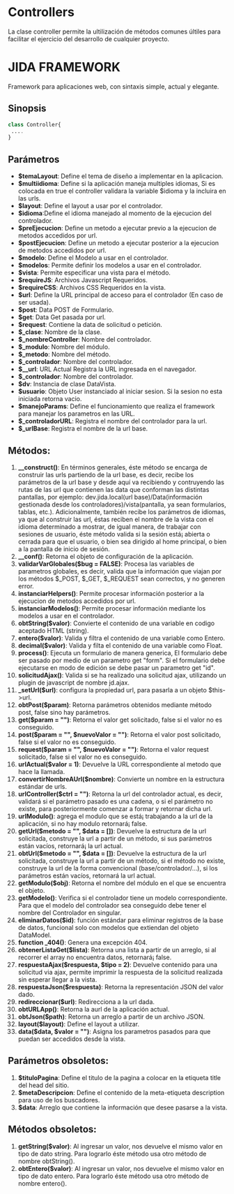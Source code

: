 # Controllers
La clase controller permite la ultilización de métodos comunes últiles para facilitar el ejercicio del desarrollo de cualquier proyecto.

# JIDA FRAMEWORK
Framework para aplicaciones web, con sintaxis simple, actual y elegante.

Sinopsis
---
```php
class Controller{
 ....
}
```
Parámetros
---
- **$temaLayout**: Define el tema de diseño a implementar en la aplicacion.
- **$multiidioma**: Define si la aplicación maneja multiples idiomas, Si es colocada en true el controller validara la variable $idioma y la incluira en las urls.
- **$layout**: Define el layout a usar por el controlador.
- **$idioma**:Define el idioma manejado al momento de la ejecucion del controlador.
- **$preEjecucion**: Define un metodo a ejecutar previo a la ejecucion de metodos accedidos por url.
- **$postEjecucion**: Define un metodo a ejecutar posterior a la ejecucion de metodos accedidos por url.
- **$modelo**: Define el Modelo a usar en el controlador.
- **$modelos**: Permite definir los modelos a usar en el controlador.
- **$vista**: Permite especificar una vista para el método.
- **$requireJS**: Archivos Javascript Requeridos.
- **$requireCSS**: Archivos CSS Requeridos en la vista.
- **$url**: Define la URL principal de acceso para el controlador (En caso de ser usada).
- **$post**: Data POST de Formulario.
- **$get**: Data Get pasada por url.
- **$request**: Contiene la data de solicitud o petición.
- **$_clase**: Nombre de la clase.
- **$_nombreController**: Nombre del controlador.
- **$_modulo**: Nombre del módulo.
- **$_metodo**: Nombre del método.
- **$_controlador**: Nombre del controlador.
- **$__url**: URL Actual Registra la URL ingresada en el navegador.
- **$_controlador**: Nombre del controlador.
- **$dv**: Instancia de clase DataVista.
- **$usuario**: Objeto User instanciado al iniciar sesion. Si la sesion no esta iniciada retorna vacio.
- **$manejoParams**: Define el funcionamiento que realiza el framework para manejar los parametros en las URL.
- **$_controladorURL**: Registra el nombre del controlador para la url.
- **$_urlBase**: Registra el nombre de la url base.

Métodos:
---
1. **__construct()**: En términos generales, éste método se encarga de construir las urls partiendo de la url base, es decir, recibe los parámetros de la url base y desde aquí­ va recibiendo y contruyendo las rutas de las url que contienen las data que conforman las distintas pantallas, por ejemplo: dev.jida.local(url base)/Data(información gestionada desde los controladores)/vista(pantalla, ya sean formularios, tablas, etc.). Adicionalmente, también recibe los parámetros de idiomas, ya que al construir las url, éstas reciben el nombre de la vista con el idioma determinado a mostrar, de igual manera, de trabajar con sesiones de usuario, éste método valida si la sesión está¡ abierta o cerrada para que el usuario, o bien sea dirigido al home principal, o bien a la pantalla de inicio de sesión.
2. **__conf()**: Retorna el objeto de configuración de la aplicación. 
3. **validarVarGlobales($bug = FALSE)**: Procesa las variables de parametros globales, es decir, valida que la información que viajan por los métodos $_POST, $_GET, $_REQUEST sean correctos, y no generen error.
4. **instanciarHelpers()**: Permite procesar información posterior a la ejecucion de metodos accedidos por url.
5. **instanciarModelos()**: Permite procesar información mediante los modelos a usar en el controlador.
6. **obtString($valor)**: Convierte el contenido de una variable en codigo aceptado HTML (string).
7. **entero($valor)**: Valida y filtra el contenido de una variable como Entero.
8. **decimal($valor)**: Valida y filta el contenido de una variable como Float.
9. **process()**: Ejecuta un formulario de manera generica, El formulario debe ser pasado por medio de un parametro get "form". Si el formulario debe ejecutarse en modo de edición se debe pasar un parametro get "id".
10. **solicitudAjax()**: Valida si se ha realizado una solicitud ajax, utilizando un plugin de javascript de nombre jd.ajax.
11. **_setUrl($url)**: configura la propiedad url, para pasarla a un objeto $this->url.
12. **obtPost($param)**: Retorna parámetros obtenidos mediante método post, false sino hay parámetros.
13. **get($param = "")**: Retorna el valor get solicitado, false si el valor no es conseguido.
14. **post($param = "", $nuevoValor = "")**: Retorna el valor post solicitado, false si el valor no es conseguido.
15. **request($param = "", $nuevoValor = "")**: Retorna el valor request solicitado, false si el valor no es conseguido.
16. **urlActual($valor = 1)**: Devuelve la URL correspondiente al metodo que hace la llamada.
17. **convertirNombreAUrl($nombre)**: Convierte un nombre en la estructura estándar de urls.
18. **urlController($ctrl = "")**: Retorna la url del controlador actual, es decir, validará si el parámetro pasado es una cadena, o si el parámetro no existe, para posteriormente comenzar a formar y retornar dicha url.
19. **urlModulo()**: agrega el modulo que se está¡ trabajando a la url de la aplicación, si no hay modulo retornará¡ false.
20. **getUrl($metodo = "", $data = [])**: Devuelve la estructura de la url solicitada, construye la url a partir de un método, si sus parámetros están vacíos, retornará¡ la url actual.
21. **obtUrl($metodo = "", $data = [])**: Devuelve la estructura de la url solicitada, construye la url a partir de un método, si el método no existe, construye la url de la forma convencional (base/controlador/...), si los parámetros están vacíos, retornará la url actual.
22. **getModulo($obj)**: Retorna el nombre del módulo en el que se encuentra el objeto.
23. **getModelo()**: Verifica si el controlador tiene un modelo correspondiente. Para que el modelo del controlador sea conseguido debe tener el nombre del Controlador en singular.
24. **eliminarDatos($id)**: función estándar para eliminar registros de la base de datos, funcional solo con modelos que extiendan del objeto DataModel.
25. **function _404()**: Genera una excepción 404.
26. **obtenerListaGet($lista)**: Retorna una lista a partir de un arreglo, si al recorrer el array no encuentra datos, retornará¡ false.
27. **respuestaAjax($respuesta, $tipo = 2)**: Devuelve contenido para una solicitud via ajax, permite imprimir la respuesta de la solicitud realizada sin esperar llegar a la vista.
28. **respuestaJson($respuesta)**: Retorna la representación JSON del valor dado.
29. **redireccionar($url)**: Redirecciona a la url dada.
30. **obtURLApp()**: Retorna la aurl de la aplicación actual. 
31. **obtJson($path)**: Retorna un arreglo a partir de un archivo JSON.
32. **layout($layout)**: Define el layout a utilizar.
33. **data($data, $valor = "")**: Asigna los parametros pasados para que puedan ser accedidos desde la vista.

Parámetros obsoletos:
---
1. **$tituloPagina**: Define el titulo de la pagina a colocar en la etiqueta title del head del sitio.
2. **$metaDescripcion**: Define el contenido de la meta-etiqueta description para uso de los buscadores.
3. **$data**: Arreglo que contiene la información que desee pasarse a la vista.


Métodos obsoletos:
---
1. **getString($valor)**: Al ingresar un valor, nos devuelve el mismo valor en tipo de dato string. Para lograrlo éste método usa otro método de nombre obtString().
2. **obtEntero($valor)**: Al ingresar un valor, nos devuelve el mismo valor en tipo de dato entero. Para lograrlo éste método usa otro método de nombre entero().
